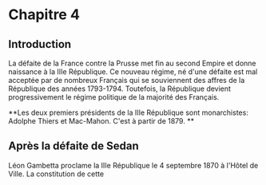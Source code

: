 
# Chapitre 4

## Introduction

La défaite de la France contre la Prusse met fin au second Empire et donne naissance à la IIIe République. Ce nouveau régime, né d'une défaite est mal acceptée par de nombreux Français qui se souviennent des affres de la République des années 1793-1794. Toutefois, la République devient progressivement le régime politique de la majorité des Français. 

**Les deux premiers présidents de la IIIe République sont monarchistes: Adolphe Thiers et Mac-Mahon. C'est à partir de 1879. **

## Après la défaite de Sedan

Léon Gambetta proclame la IIIe République le 4 septembre 1870 à l'Hôtel de Ville. La constitution de cette 
<!--stackedit_data:
eyJoaXN0b3J5IjpbLTE5NTAwMTA4MDAsLTY2MzE0ODU4NV19
-->